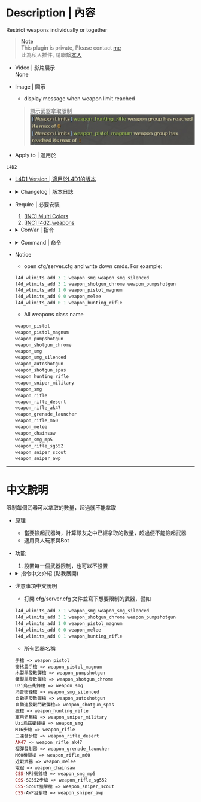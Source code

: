 
# Description | 內容
Restrict weapons individually or together

> __Note__ <br/>
This plugin is private, Please contact [me](https://github.com/fbef0102/Game-Private_Plugin#私人插件列表-private-plugins-list)<br/>
此為私人插件, 請聯繫[本人](https://github.com/fbef0102/Game-Private_Plugin#私人插件列表-private-plugins-list)

* Video | 影片展示
    <br/>None

* Image | 圖示
	* display message when weapon limit reached
    > 顯示武器拿取限制
	<br/>![l4d_wlimits_1](image/l4d_wlimits_1.jpg)

* Apply to | 適用於
```
L4D2
```

* [L4D1 Version | 適用於L4D1的版本](https://github.com/fbef0102/L4D1-Competitive-Plugins/tree/master/l4d_limitweapon)

* <details><summary>Changelog | 版本日誌</summary>

    * v2.1
	    * Request by 壹梦
	    * Remove some cmds

    * v2.0
	    * [By CanadaRox, Stabby, Forgetest, A1m`, robex](https://github.com/SirPlease/L4D2-Competitive-Rework/blob/master/addons/sourcemod/scripting/l4d_weapon_limits.sp)
</details>

* Require | 必要安裝
	1. [[INC] Multi Colors](https://forums.alliedmods.net/showthread.php?t=247770)
    2. [[INC] l4d2_weapons](https://github.com/fbef0102/Game-Private_Plugin/blob/main/left4dead2/scripting/include/l4d2_weapons.inc)

* <details><summary>ConVar | 指令</summary>

    * cfg/sourcemod/l4d_weapon_limits.cfg
	```php
    // Time interval bewteen weapon limit notify. (0=off)
    l4d_weapon_limits_cooltime_block "3.0"
	```
</details>

* <details><summary>Command | 命令</summary>
    
    * **Add a weapon limit**
		```php
        l4d_wlimits_add　<limit number> <give ammo if weapon limited is reached> <weapon class name>
		```
</details>

* Notice
    * open cfg/server.cfg and write down cmds. For example:
    ```php
    l4d_wlimits_add 3 1 weapon_smg weapon_smg_silenced
    l4d_wlimits_add 3 1 weapon_shotgun_chrome weapon_pumpshotgun
    l4d_wlimits_add 1 0 weapon_pistol_magnum
    l4d_wlimits_add 0 0 weapon_melee
    l4d_wlimits_add 0 1 weapon_hunting_rifle
    ```

    * All weapons class name
    ```php
    weapon_pistol
    weapon_pistol_magnum
    weapon_pumpshotgun
    weapon_shotgun_chrome
    weapon_smg
    weapon_smg_silenced
    weapon_autoshotgun
    weapon_shotgun_spas
    weapon_hunting_rifle
    weapon_sniper_military
    weapon_smg
    weapon_rifle
    weapon_rifle_desert
    weapon_rifle_ak47
    weapon_grenade_launcher
    weapon_rifle_m60
    weapon_melee
    weapon_chainsaw
    weapon_smg_mp5
    weapon_rifle_sg552
    weapon_sniper_scout
    weapon_sniper_awp
    ```

- - - -
# 中文說明
限制每個武器可以拿取的數量，超過就不能拿取

* 原理
    * 當要撿起武器時，計算隊友之中已經拿取的數量，超過便不能撿起武器 
    * 適用真人玩家與Bot

* 功能
	1. 設置每一個武器限制，也可以不設置

* <details><summary>指令中文介紹 (點我展開)</summary>

    * **Add a weapon limit**
        ```php
        l4d_wlimits_add <限制數量> <如果不能撿起限制的武器是否給彈藥> <武器名稱>
        ```
</details>


* 注意事項中文說明
    * 打開 cfg/server.cfg 文件並寫下想要限制的武器，譬如
    ```php
    l4d_wlimits_add 3 1 weapon_smg weapon_smg_silenced
    l4d_wlimits_add 3 1 weapon_shotgun_chrome weapon_pumpshotgun
    l4d_wlimits_add 1 0 weapon_pistol_magnum
    l4d_wlimits_add 0 0 weapon_melee
    l4d_wlimits_add 0 1 weapon_hunting_rifle
    ```

    * 所有武器名稱
    ```php
    手槍 => weapon_pistol
    麥格農手槍 => weapon_pistol_magnum
    木製單發散彈槍 => weapon_pumpshotgun
    鐵製單發散彈槍 => weapon_shotgun_chrome
    Uzi烏茲衝鋒槍 => weapon_smg
    消音衝鋒槍 => weapon_smg_silenced
    自動連發散彈槍 => weapon_autoshotgun
    自動連發戰鬥散彈槍=> weapon_shotgun_spas
    獵槍 => weapon_hunting_rifle
    軍用狙擊槍 => weapon_sniper_military
    Uzi烏茲衝鋒槍 => weapon_smg
    M16步槍 => weapon_rifle
    三連發步槍 => weapon_rifle_desert
    AK47 => weapon_rifle_ak47
    榴彈發射器 => weapon_grenade_launcher
    M60機關槍 => weapon_rifle_m60
    近戰武器 => weapon_melee
    電鋸 => weapon_chainsaw
    CSS-MP5衝鋒槍 => weapon_smg_mp5
    CSS-SG552步槍 => weapon_rifle_sg552
    CSS-Scout狙擊槍 => weapon_sniper_scout
    CSS-AWP狙擊槍 => weapon_sniper_awp
    ```
